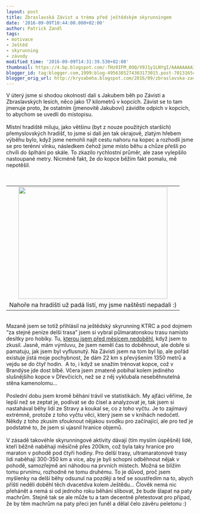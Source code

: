 ```yaml
---
layout: post
title: Zbraslavská Závist a tréma před ještědským skyrunningem
date: '2016-09-09T10:44:00.000+02:00'
author: Patrick Zandl
tags:
- motivace
- Ještěd
- skyrunning
- závody
modified_time: '2016-09-09T14:31:39.530+02:00'
thumbnail: https://4.bp.blogspot.com/-THz0IFM_0OQ/V9J1y1LNYgI/AAAAAAAAImI/4XQgcgZDRzcrQrHPl3Ylkqh1FiXJV1RFgCLcB/s72-c/IMG_3722.jpg
blogger_id: tag:blogger.com,1999:blog-4956385274303173015.post-7013165498479463329
blogger_orig_url: http://krysabeha.blogspot.com/2016/09/zbraslavska-zavist-trema-pred.html
---
```


V úterý jsme si shodou okolností dali s Jakubem běh po Závisti a Zbraslavských lesích, něco jako 17 kilometrů v kopcích. Závist se to tam jmenuje proto, že ostatním (jmenovitě Jakubovi) závidíte odpich v kopcích, to abychom se uvedli do místopisu. <br /><br />Místní hradiště miluju, jako většinu (byt z nouze použitých starších) přemyslovských hradišť, to jsme si dali jen tak okrajově, zlatým hřebem výběhu bylo, když jsme nemohli najít cestu nahoru na kopec a rozhodli jsme se pro terénní vlnku, následkem čehož jsme místo běhu a chůze přešli po chvíli do šplhání po skále. To zkazilo rychlostní průměr, ale zase vylepšilo nastoupané metry. Nicméně fakt, že do kopce běžím fakt pomalu, mě nepotěšil.<br /><div><br /></div><table align="center" cellpadding="0" cellspacing="0" class="tr-caption-container" style="margin-left: auto; margin-right: auto; text-align: center;"><tbody><tr><td style="text-align: center;"><a href="https://4.bp.blogspot.com/-THz0IFM_0OQ/V9J1y1LNYgI/AAAAAAAAImI/4XQgcgZDRzcrQrHPl3Ylkqh1FiXJV1RFgCLcB/s1600/IMG_3722.jpg" imageanchor="1" style="margin-left: auto; margin-right: auto;"><img border="0" height="300" src="https://4.bp.blogspot.com/-THz0IFM_0OQ/V9J1y1LNYgI/AAAAAAAAImI/4XQgcgZDRzcrQrHPl3Ylkqh1FiXJV1RFgCLcB/s400/IMG_3722.jpg" width="400" /></a></td></tr><tr><td class="tr-caption" style="text-align: center;">Nahoře na hradišti už padá listí, my jsme naštěstí nepadali :)</td></tr></tbody></table><div><br />Mazaně jsem se totiž přihlásil na ještědský skyrunning KTRC a pod dojmem “za stejné peníze delší trasa” jsem si vybral půlmaratonskou trasu namísto desítky pro hobíky. Tu, <a href="http://krysabeha.blogspot.cz/2016/08/jak-jsem-si-odbehl-jestedsky-skyrunning.html">kterou jsem před měsícem nedoběhl</a>, když jsem to zkusil. Jasně, mám výmluvu, že jsem neměl čas to doběhnout, ale dobře si pamatuju, jak jsem byl vyflusnutý. Na Závisti jsem na tom byl líp, ale pořád existuje jistá moje pochybnost, že dám 22 km s převýšením 1350 metrů a vejdu se do čtyř hodin. &nbsp;A to, i když se snažím trénovat kopce, což v Brandýse jde dost blbě. Včera jsem zmateně pobíhal kolem jediného slušnějšího kopce v Dřevčicích, než se z něj vyklubala neseběhnutelná stěna kamenolomu...<br /><br />Poslední dobu jsem kromě běhání trávil ve statistikách. My ajťáci věříme, že lepší než se zeptat je, podívat se do čísel a analyzovat je, tak jsem si nastahával běhy lidí ze Stravy a koukal se, co z toho vyčtu. Je to zajímavý extrémně, protože z toho vyčtu věci, který jsem se v knihách nedočetl. Někdy z toho zkusím sfouknout nějakou svodku pro začínající, ale pro teď je podstatné to, že jsem si ujasnil hranice objemů. <br /><br />V zásadě takovéhle skyrunningové aktivity dávají (tím myslím úspěšně) lidé, kteří běžně naběhají měsíčně přes 200km, což byla taky hranice pro maraton v pohodě pod čtyři hodiny. Pro delší trasy, ultramaratonové trasy lidi naběhají 300-350 km a více, aby je byli schopni odběhnout nějak v pohodě, samozřejmě ani náhodou na prvních místech. Možná se blížím tomu prvnímu, rozhodně ne tomu druhému. To je důvod, proč jsem myšlenky na delší běhy odsunul na později a teď se soustředím na to, abych příští neděli doběhl těch dvacetdva kolem Ještědu…  Člověk nemá nic přehánět a nemá si od jednoho roku běhání slibovat, že bude šlapat na paty machrům. Stejně tak se ale může tu a tam decentně přetestovat pro případ, že by těm machrům na paty přeci jen funěl a dělal čelo závěru peletonu :)</div>